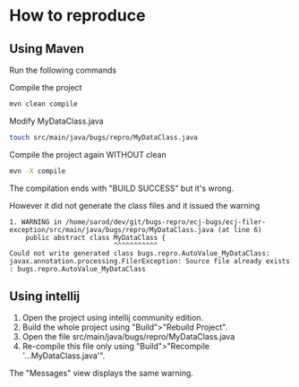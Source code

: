 How to reproduce
==================

Using Maven
-----------
Run the following commands

Compile the project
```sh
mvn clean compile
```

Modify MyDataClass.java 
```sh
touch src/main/java/bugs/repro/MyDataClass.java
```

Compile the project again WITHOUT clean
```sh
mvn -X compile
```

The compilation ends with "BUILD SUCCESS" but it's wrong.

However it did not generate the class files and it issued the warning
```
1. WARNING in /home/sarod/dev/git/bugs-repro/ecj-bugs/ecj-filer-exception/src/main/java/bugs/repro/MyDataClass.java (at line 6)
	public abstract class MyDataClass {
	                      ^^^^^^^^^^^
Could not write generated class bugs.repro.AutoValue_MyDataClass: javax.annotation.processing.FilerException: Source file already exists : bugs.repro.AutoValue_MyDataClass
```

Using intellij
-----------
1. Open the project using intellij community edition.
2. Build the whole project using "Build">"Rebuild Project".
3. Open the file src/main/java/bugs/repro/MyDataClass.java
4. Re-compile this file only using "Build">"Recompile '...MyDataClass.java'".

The "Messages" view displays the same warning.
